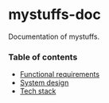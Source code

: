 # mystuffs-doc
Documentation of mystuffs.

### Table of contents
* [Functional requirements](.docs/docs/functional-requirements.md)
* [System design](./docs/system-design.md)
* [Tech stack](./docs/tech-stack.md)
